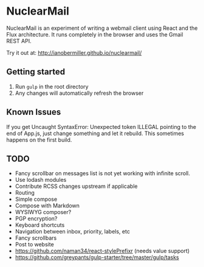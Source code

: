 # NuclearMail
NuclearMail is an experiment of writing a webmail client using React and the Flux architecture. It runs completely in the browser and uses the Gmail REST API.

Try it out at: http://ianobermiller.github.io/nuclearmail/

## Getting started

1. Run `gulp` in the root directory
2. Any changes will automatically refresh the browser

## Known Issues

If you get Uncaught SyntaxError: Unexpected token ILLEGAL pointing to the end of App.js, just change something and let it rebuild. This sometimes happens on the first build.

## TODO

- Fancy scrollbar on messages list is not yet working with infinite scroll.
- Use lodash modules
- Contribute RCSS changes upstream if applicable
- Routing
- Simple compose
- Compose with Markdown
- WYSIWYG composer?
- PGP encryption?
- Keyboard shortcuts
- Navigation between inbox, priority, labels, etc
- Fancy scrollbars
- Post to website
- https://github.com/naman34/react-stylePrefixr (needs value support)
- https://github.com/greypants/gulp-starter/tree/master/gulp/tasks
